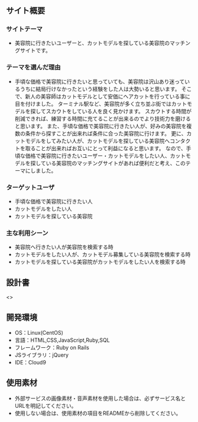 # <Salon model search>

## サイト概要
### サイトテーマ
- 美容院に行きたいユーザーと、カットモデルを探している美容院のマッチングサイトです。

### テーマを選んだ理由
- 手頃な価格で美容院に行きたいと思っていても、美容院は沢山あり迷っているうちに結局行けなかったという経験をした人は大勢いると思います。
そこで、新人の美容師はカットモデルとして安価にヘアカットを行っている事に目を付けました。
ターミナル駅など、美容院が多く立ち並ぶ街ではカットモデルを探してスカウトをしている人を良く見かけます。
スカウトする時間が削減できれば、練習する時間に充てることが出来るのでより技術力を磨けると思います。
また、手頃な価格で美容院に行きたい人が、好みの美容院を複数の条件から探すことが出来れば条件に合った美容院に行けます。
更に、カットモデルをしてみたい人が、カットモデルを探している美容院へコンタクトを取ることが出来ればお互いにとって利益になると思います。
なので、手頃な価格で美容院に行きたいユーザー・カットモデルをしたい人、カットモデルを探している美容院のマッチングサイトがあれば便利だと考え、このテーマにしました。


### ターゲットユーザ
- 手頃な価格で美容院に行きたい人
- カットモデルをしたい人
- カットモデルを探している美容院

### 主な利用シーン
- 美容院へ行きたい人が美容院を検索する時
- カットモデルをしたい人が、カットモデル募集している美容院を検索する時
- カットモデルを探している美容院がカットモデルをしたい人を検索する時

## 設計書
<>

## 開発環境
- OS：Linux(CentOS)
- 言語：HTML,CSS,JavaScript,Ruby,SQL
- フレームワーク：Ruby on Rails
- JSライブラリ：jQuery
- IDE：Cloud9

## 使用素材
- 外部サービスの画像素材・音声素材を使用した場合は、必ずサービス名とURLを明記してください。
- 使用しない場合は、使用素材の項目をREADMEから削除してください。
